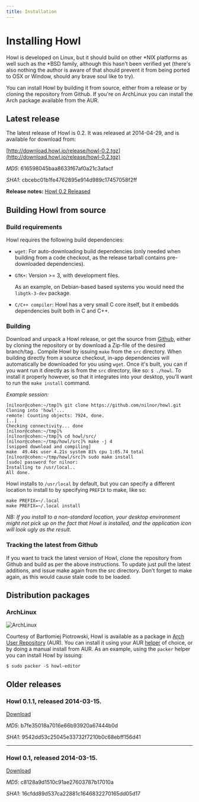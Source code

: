 ```yaml
---
title: Installation
---
```


# Installing Howl

Howl is developed on Linux, but it should build on other \*NIX platforms as well
such as the \*BSD family, although this hasn't been verified yet (there's also
nothing the author is aware of that should prevent it from being ported to OSX
or Window, should any brave soul like to try).

You can install Howl by building it from source, either from a release or by
cloning the repository from Github. If you're on ArchLinux you can install the
Arch package available from the AUR.

## Latest release

The latest release of Howl is 0.2. It was released at 2014-04-29, and is
available for download from:

[http://download.howl.io/release/howl-0.2.tgz](http://download.howl.io/release/howl-0.2.tgz)

_MD5_: 616598045baa8633f67af0a21c3afacf

_SHA1_: cbcebc01b1fe4762895e914d989c17457058f2ff

__Release notes:__
[Howl 0.2 Released](/blog/2014/04/30/howl-0-dot-2-released.html)

## Building Howl from source

### Build requirements

Howl requires the following build dependencies:

- `wget`: For auto-downloading build dependencies (only needed when building
from a code checkout, as the release tarball contains pre-downloaded
dependencies).

- `GTK+`: Version >= 3, with development files.

  As an example, on Debian-based based systems you would need the `libgtk-3-dev` package.

- `C/C++ compiler`: Howl has a very small C core itself, but it embedds dependencies built both
  in C and C++.

### Building

Download and unpack a Howl release, or get the source from
[Github](https://github.com/nilnor/howl), either by cloning the repository or by
download a Zip-file of the desired branch/tag.. Compile Howl by issuing `make`
from the `src` directory. When building directly from a source checkout, in-app
dependencies will automatically be downloaded for you using `wget`. Once it's
built, you can if you want run it directly as is from the `src` directory, like
so: `$ ./howl`. To install it properly however, so that it integrates into your
desktop, you'll want to run the `make install` command.

*Example session:*

```
[nilnor@cohen:~/tmp]% git clone https://github.com/nilnor/howl.git
Cloning into 'howl'...
remote: Counting objects: 7924, done.
[..]
Checking connectivity... done
[nilnor@cohen:~/tmp]%
[nilnor@cohen:~/tmp]% cd howl/src/
[nilnor@cohen:~/tmp/howl/src]% make -j 4
[snipped download and compiling]
make  49.44s user 4.21s system 81% cpu 1:05.74 total
[nilnor@cohen:~/tmp/howl/src]% sudo make install
[sudo] password for nilnor:
Installing to /usr/local..
All done.
```

Howl installs to `/usr/local` by default, but you can specify a different location to install to
by specifying `PREFIX` to make, like so:

```shell
make PREFIX=~/.local
make PREFIX=~/.local install
```

*NB: If you install to a non-standard location, your desktop environment might
not pick up on the fact that Howl is installed, and the application icon will
look ugly as the result.*

### Tracking the latest from Github

If you want to track the latest version of Howl, clone the repository from
Github and build as per the above instructions. To update just pull the latest
additions, and issue make again from the src directory. Don't forget to make
again, as this would cause stale code to be loaded.

## Distribution packages

### ArchLinux

![ArchLinux](logos/archlinux-logo.png)

Courtesy of Bartłomiej Piotrowski, Howl is available as a package in
[Arch User Repository](https://aur.archlinux.org/) (AUR). You can install it
using your AUR
[helper](https://wiki.archlinux.org/index.php/AUR_Helpers) of choice, or by
doing a manual install from AUR. As an example, using the `packer` helper you
can install Howl by issuing:

```shell
$ sudo packer -S howl-editor
```

## Older releases

### Howl 0.1.1, released 2014-03-15.

[Download](http://download.howl.io/release/howl-0.1.1.tgz)

_MD5_: b7fe35018a7016e66b93920a67444b0d

_SHA1_: 9542dd53c25045e33732f7210b0c68ebff156d41

---

### Howl 0.1, released 2014-03-15.

[Download](http://download.howl.io/release/howl-0.1.tgz)

_MD5_: c8128a9d1510c91ae27603787b17010a

_SHA1_: 16cfdd89d537ca22881c1646832270165dd05d17

